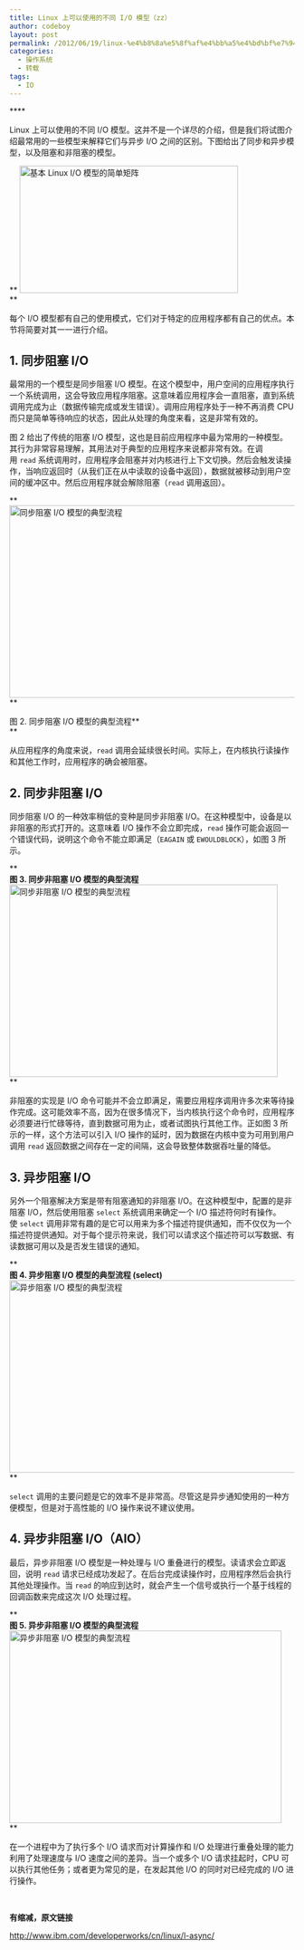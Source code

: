```yaml
---
title: Linux 上可以使用的不同 I/O 模型（zz）
author: codeboy
layout: post
permalink: /2012/06/19/linux-%e4%b8%8a%e5%8f%af%e4%bb%a5%e4%bd%bf%e7%94%a8%e7%9a%84%e4%b8%8d%e5%90%8c-io-%e6%a8%a1%e5%9e%8b%ef%bc%88zz%ef%bc%89/
categories:
  - 操作系统
  - 转载
tags:
  - IO
---
```

<a name="fig1"></a>****

Linux 上可以使用的不同 I/O 模型。这并不是一个详尽的介绍，但是我们将试图介绍最常用的一些模型来解释它们与异步 I/O 之间的区别。下图给出了同步和异步模型，以及阻塞和非阻塞的模型。

** <img src="http://www.ibm.com/developerworks/cn/linux/l-async/figure1.gif" alt="基本 Linux I/O 模型的简单矩阵" width="386" height="225" />  
**

每个 I/O 模型都有自己的使用模式，它们对于特定的应用程序都有自己的优点。本节将简要对其一一进行介绍。

<!--more-->

## 1. 同步阻塞 I/O

最常用的一个模型是同步阻塞 I/O 模型。在这个模型中，用户空间的应用程序执行一个系统调用，这会导致应用程序阻塞。这意味着应用程序会一直阻塞，直到系统调用完成为止（数据传输完成或发生错误）。调用应用程序处于一种不再消费 CPU 而只是简单等待响应的状态，因此从处理的角度来看，这是非常有效的。

图 2 给出了传统的阻塞 I/O 模型，这也是目前应用程序中最为常用的一种模型。其行为非常容易理解，其用法对于典型的应用程序来说都非常有效。在调用 `read` 系统调用时，应用程序会阻塞并对内核进行上下文切换。然后会触发读操作，当响应返回时（从我们正在从中读取的设备中返回），数据就被移动到用户空间的缓冲区中。然后应用程序就会解除阻塞（`read` 调用返回）。

**  
<img src="http://www.ibm.com/developerworks/cn/linux/l-async/figure2.gif" alt="同步阻塞 I/O 模型的典型流程" width="538" height="340" />**

图 2. 同步阻塞 I/O 模型的典型流程**  
**

从应用程序的角度来说，`read` 调用会延续很长时间。实际上，在内核执行读操作和其他工作时，应用程序的确会被阻塞。

## <a name="N100B4"></a>2. 同步非阻塞 I/O

同步阻塞 I/O 的一种效率稍低的变种是同步非阻塞 I/O。在这种模型中，设备是以非阻塞的形式打开的。这意味着 I/O 操作不会立即完成，`read` 操作可能会返回一个错误代码，说明这个命令不能立即满足（`EAGAIN` 或 `EWOULDBLOCK`），如图 3 所示。

**  
**图 3. 同步非阻塞 I/O 模型的典型流程**  
<img src="http://www.ibm.com/developerworks/cn/linux/l-async/figure3.gif" alt="同步非阻塞 I/O 模型的典型流程" width="474" height="340" />  
**

非阻塞的实现是 I/O 命令可能并不会立即满足，需要应用程序调用许多次来等待操作完成。这可能效率不高，因为在很多情况下，当内核执行这个命令时，应用程序必须要进行忙碌等待，直到数据可用为止，或者试图执行其他工作。正如图 3 所示的一样，这个方法可以引入 I/O 操作的延时，因为数据在内核中变为可用到用户调用 `read` 返回数据之间存在一定的间隔，这会导致整体数据吞吐量的降低。

## <a name="N100E0"></a>3. 异步阻塞 I/O

另外一个阻塞解决方案是带有阻塞通知的非阻塞 I/O。在这种模型中，配置的是非阻塞 I/O，然后使用阻塞 `select` 系统调用来确定一个 I/O 描述符何时有操作。使 `select` 调用非常有趣的是它可以用来为多个描述符提供通知，而不仅仅为一个描述符提供通知。对于每个提示符来说，我们可以请求这个描述符可以写数据、有读数据可用以及是否发生错误的通知。

**  
**图 4. 异步阻塞 I/O 模型的典型流程 (select)**  
<img src="http://www.ibm.com/developerworks/cn/linux/l-async/figure4.gif" alt="异步阻塞 I/O 模型的典型流程" width="541" height="340" />  
**

`select` 调用的主要问题是它的效率不是非常高。尽管这是异步通知使用的一种方便模型，但是对于高性能的 I/O 操作来说不建议使用。

## <a name="N10107"></a>4. 异步非阻塞 I/O（AIO）

最后，异步非阻塞 I/O 模型是一种处理与 I/O 重叠进行的模型。读请求会立即返回，说明 `read` 请求已经成功发起了。在后台完成读操作时，应用程序然后会执行其他处理操作。当 `read` 的响应到达时，就会产生一个信号或执行一个基于线程的回调函数来完成这次 I/O 处理过程。

**  
<a name="fig5"></a>**图 5. 异步非阻塞 I/O 模型的典型流程**  
<img src="http://www.ibm.com/developerworks/cn/linux/l-async/figure5.gif" alt="异步非阻塞 I/O 模型的典型流程" width="481" height="340" />  
**

在一个进程中为了执行多个 I/O 请求而对计算操作和 I/O 处理进行重叠处理的能力利用了处理速度与 I/O 速度之间的差异。当一个或多个 I/O 请求挂起时，CPU 可以执行其他任务；或者更为常见的是，在发起其他 I/O 的同时对已经完成的 I/O 进行操作。

&nbsp;

**有缩减，原文链接**

<http://www.ibm.com/developerworks/cn/linux/l-async/>